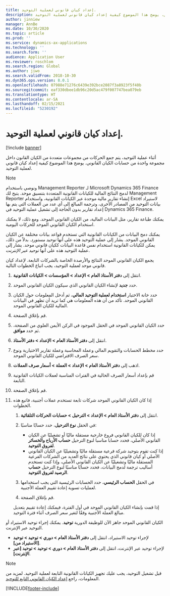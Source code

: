 ```yaml
---
title: إعداد كيان قانوني لعملية التوحيد.
description: أثناء عملية التوحيد، يتم جمع الحركات من مجموعات متعددة من الكيان القانون داخل مجموعة واحدة من حسابات الكيان القانوني. يوضح هذا الموضوع كيفية إعداد كيان قانوني لعملية التوحيد.
author: jinniew
manager: AnnBe
ms.date: 10/30/2020
ms.topic: article
ms.prod: ''
ms.service: dynamics-ax-applications
ms.technology: ''
ms.search.form: ''
audience: Application User
ms.reviewer: roschlom
ms.search.region: Global
ms.author: jiwo
ms.search.validFrom: 2018-10-30
ms.dyn365.ops.version: 8.0.1
ms.openlocfilehash: 07988e71276c6439e392bce2087f3a8923f5f40b
ms.sourcegitcommit: eaf330dbee1db96c20d5ac479f007747bea079eb
ms.translationtype: HT
ms.contentlocale: ar-SA
ms.lasthandoff: 02/15/2021
ms.locfileid: "5230192"
---
```

# <a name="prepare-a-legal-entity-for-the-consolidation-process"></a>إعداد كيان قانوني لعملية التوحيد.

[!include [banner](../includes/banner.md)]

أثناء عملية التوحيد، يتم جمع الحركات من مجموعات متعددة من الكيان القانون داخل مجموعة واحدة من حسابات الكيان القانوني. يوضح هذا الموضوع كيفية إعداد كيان قانوني لعملية التوحيد.

> [!NOTE]
> ونوصي باستخدام Management Reporter لـ Microsoft Dynamics 365 Finance لدمج النتائج المالية للكيانات القانونية المتعددة بتنسيق موحد. يتيح لك Management Reporter إنشاء تقارير مالية موحدة عبر الكيانات القانونية، واستخدام Excel لاستيراد بيانات التوحيد من المصادر الأخرى، وترجمة المبالغ إلى أي عدد من العملات التي يتم بها إعداد تقارير بدون الحاجة إلى تشغيل عملية التوحيد في Dynamics 365 Finance.

يمكنك طباعة تقارير، مثل البيانات المالية، من الكيان القانوني الموحد. ومع ذلك، لا يمكنك استخدام الكيان القانوني الموحد للحركات اليومية.

يمكنك دمج البيانات من الكيانات القانونية التي تستخدم قواعد بيانات مختلفة عن الكيان القانوني الموحد. يشار إلى عملية التوحيد هذه على أنها *توحيد مستورد*. بدلاً من ذلك، يمكن للكيانات القانونية استخدام نفس قاعدة البيانات ككيان قانوني موحد. يشار إلى عملية التوحيد هذه على أنها *توحيد عبر الإنترنت*.

يجمع الكيان القانوني الموحد النتائج والأرصدة الخاصة بالشركات التابعة. لإعداد كيان قانوني موحد لعملية التوحيد، يجب اتباع الخطوات التالية.

1. انتقل إلى **دفتر الأستاذ العام \> الإعداد \> المؤسسات \> الكيانات القانونية**.
2. حدد **جديد** لإنشاء الكيان القانوني الذي سيكون الكيان القانوني الموحد.
3. حدد خانة الاختيار **استخدام لعملية التوحيد المالي**، ثم أدخل المعلومات حول الكيان القانوني الموحد. تأكد من أن هذه المعلومات هي كما تريد أن تظهر في البيانات المالية للكيان القانوني الموحد.
4. قم بإغلاق الصفحة.
5. حدد الكيان القانوني الموحد في الحقل الموجود في الركن الأيمن العلوي من الصفحة، ثم حدد **موافق**.
6. انتقل إلى **دفتر الأستاذ العام \> الإعداد \> دفتر الأستاذ**.
7. حدد مخطط الحسابات والتقويم المالي وعملة المحاسبة وعملة تقارير الاختيارية ونوع سعر الصرف الافتراضي للكيان القانوني الموحد. 
8. اذهب إلى **دفتر الأستاذ العام \> الإعداد \> العملة \> أسعار صرف العملات**.
9. قم بإعداد أسعار الصرف الحالية في الفترات المناسبة لعملات الكيانات القانونية التابعة.
10. قم بإغلاق الصفحة.
11. إذا كان الكيان القانوني الموحد شركات تابعة تستخدم عملات أجنبية، فاتبع هذه الخطوات.

    1. انتقل إلى **دفتر الأستاذ العام \> الإعداد \> الترحيل \> حسابات الحركات التلقائية**.
    2. في الحقل **نوع الترحيل**، حدد حسابًا مناسبًا:

        - إذا كان للكيان القانوني فروع خارجية مستقلة ماليًا أو تشغيليًا عن الكيان القانوني الأصلي، فحدد حسابا مناسبا لنوع الترحيل **حساب الأرباح والخسائر لفروق التوحيد**.
        - إذا كنت تقوم بتوحيد شركة فرعية مستقلة ماليًا وتشغيليًا عن الكيان القانوني الأصلي أو كيان قانوني الذي يحتوي على نتائج العديد من الشركات الفرعية المستقلة ماليًا وتشغيليًا عن الكيان القانوني الأصلي، وإذا كنت تستخدم أساليب ترجمة لدمج البيانات، فحدد حسابًا مناسبًا لنوع الترحيل **حساب الرصيد لفروق التوحيد**.

    3. في الحقل **الحساب الرئيسي**، حدد الحسابات الرئيسية التي يجب استخدامها لعمليات تسوية إعادة تقييم العملة الأجنبية.
    4. قم بإغلاق الصفحة.

    إذا قمت بإنشاء الكيان القانوني الموحد في أول الفترة، فيمكنك إعادة تقييم بتعديل مبالغ العملة الأجنبية وفقًا لتغير سعر الصرف أثناء فترة التوحيد.

الكيان القانوني الموحد جاهز الآن للوظيفة الدورية **توحيد**. يمكنك إجراء توحيد الاستيراد أو التوحيد عبر الإنترنت.

- لإجراء توحيد الاستيراد، انتقل إلى **دفتر الأستاذ العام \> دوري \> توحيد \> توحيد \[الاستيراد من\]**.
- لإجراء توحيد عبر الإنترنت، انتقل إلى **دفتر الأستاذ العام \> دوري \> توحيد \> توحيد \[عبر الإنترنت\]**.

> [!NOTE]
> قبل تشغيل التوحيد، يجب عليك تجهيز الكيانات القانونية التابعة لعملية التوحيد. لمزيد من المعلومات، راجع [إعداد الكيان القانوني التابع للتوحيد](set-up-subsidiary-company-for-consolidation.md).


[!INCLUDE[footer-include](../../includes/footer-banner.md)]